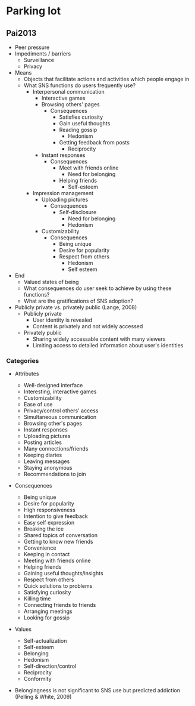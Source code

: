 # Parking lot

## Pai2013 

- Peer pressure
- Impediments / barriers
	- Surveillance
	- Privacy
- Means
	- Objects that facilitate actions and activities which people engage in
	- What SNS functions do users frequently use?
		- Interpersonal communication
			- Interactive games
			- Browsing others' pages
				- Consequences
					- Satisfies curiosity
					- Gain useful thoughts
					- Reading gossip
						- Hedonism
					- Getting feedback from posts
						- Reciprocity
			- Instant responses
				- Consequences
					- Meet with friends online
						- Need for belonging
					- Helping friends
						- Self-esteem
		- Impression management
			- Uploading pictures
				- Consequences
					- Self-disclosure
						- Need for belonging
						- Hedonism
			- Customizability
				- Consequences
					- Being unique
					- Desire for popularity
					- Respect from others
						- Hedonism
						- Self esteem
- End
	- Valued states of being
	- What consequences do user seek to achieve by using these functions?
	- What are the gratifications of SNS adoption?
- Publicly private vs. privately public (Lange, 2008)
	- Publicly private
		- User identity is revealed
		- Content is privately and not widely accessed
	- Privately public
		- Sharing widely accessable content with many viewers
		- Limiting access to detailed information about user's identities

### Categories

- Attributes
	- Well-designed interface
	- Interesting, interactive games
	- Customizability
	- Ease of use
	- Privacy/control others' access
	- Simultaneous communication
	- Browsing other's pages
	- Instant responses
	- Uploading pictures
	- Posting articles
	- Many connections/friends
	- Keeping diaries
	- Leaving messages
	- Staying anonymous
	- Recommendations to join
- Consequences
	- Being unique
	- Desire for popularity
	- High responsiveness
	- Intention to give feedback
	- Easy self expression
	- Breaking the ice
	- Shared topics of conversation
	- Getting to know new friends
	- Convenience
	- Keeping in contact
	- Meeting with friends online
	- Helping friends
	- Gaining useful thoughts/insights
	- Respect from others
	- Quick solutions to problems
	- Satisfying curiosity
	- Killing time
	- Connecting friends to friends
	- Arranging meetings
	- Looking for gossip
- Values
	- Self-actualization
	- Self-esteem
	- Belonging
	- Hedonism
	- Self-direction/control
	- Reciprocity
	- Conformity

- Belongingness is not significant to SNS use but predicted addiction (Pelling & White, 2009)